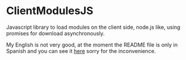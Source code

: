 # ClientModulesJS

Javascript library to load modules on the client side,
node.js like, using promises for download asynchronously.

My English is not very good,
at the moment the README file is only in Spanish
and you can see it [here](https://github.com/capipo/ClientModulesJS/blob/master/README.es.md)
sorry for the inconvenience.
